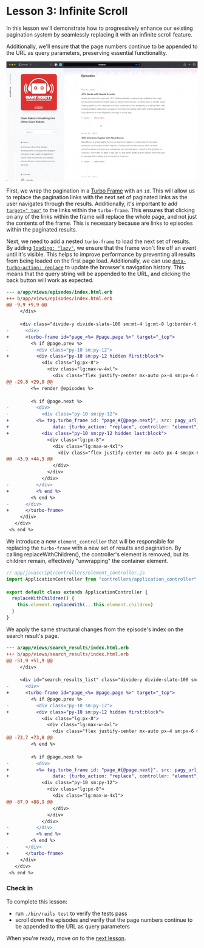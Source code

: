 # Lesson 3: Infinite Scroll

In this lesson we'll demonstrate how to progressively enhance our existing
pagination system by seamlessly replacing it with an infinite scroll feature.

Additionally, we'll ensure that the page numbers continue to be appended to the
URL as query parameters, preserving essential functionality.

![Demo of infinite scroll](./assets/lesson-3/demo.gif)

First, we wrap the pagination in a [Turbo Frame][] with an `id`. This will
allow us to replace the pagination links with the next set of paginated links
as the user navigates through the results. Additionally, it's important to add
[`target="_top"`][2] to the links within the `turbo-frame`. This ensures that
clicking on any of the links within the frame will replace the whole page, and
not just the contents of the frame. This is necessary because are links to
episodes within the paginated results.

Next, we need to add a nested `turbo-frame` to load the next set of results. By
adding [`loading: "lazy"`][3], we ensure that the frame won't fire off an event
until it's visible. This helps to improve performance by preventing all results
from being loaded on the first page load. Additionally, we can use
[`data-turbo-action: replace`][4] to update the browser's navigation history.
This means that the query string will be appended to the URL, and clicking the
back button will work as expected.

```diff
--- a/app/views/episodes/index.html.erb
+++ b/app/views/episodes/index.html.erb
@@ -9,9 +9,9 @@
     </div>
 
     <div class="divide-y divide-slate-100 sm:mt-4 lg:mt-8 lg:border-t lg:border-slate-100">
-      <div>
+      <turbo-frame id="page_<%= @page.page %>" target="_top">
         <% if @page.prev %>
-          <div class="py-10 sm:py-12">
+          <div class="py-10 sm:py-12 hidden first:block">
             <div class="lg:px-8">
               <div class="lg:max-w-4xl">
                 <div class="flex justify-center mx-auto px-4 sm:px-6 md:max-w-2xl md:px-4 lg:px-0">
@@ -29,8 +29,9 @@
         <%= render @episodes %>
 
         <% if @page.next %>
-          <div>
-            <div class="py-10 sm:py-12">
+          <%= tag.turbo_frame id: "page_#{@page.next}", src: pagy_url_for(@page, @page.next), loading: "lazy",
+                data: {turbo_action: "replace", controller: "element", action: "turbo:frame-load->element#replaceWithChildren"} do %>
+            <div class="py-10 sm:py-12 hidden last:block">
               <div class="lg:px-8">
                 <div class="lg:max-w-4xl">
                   <div class="flex justify-center mx-auto px-4 sm:px-6 md:max-w-2xl md:px-4 lg:px-0">
@@ -43,9 +44,9 @@
                 </div>
               </div>
             </div>
-          </div>
+          <% end %>
         <% end %>
-      </div>
+      </turbo-frame>
     </div>
   </div>
 <% end %>
```

We introduce a new `element_controller` that will be responsible for replacing
the `turbo-frame` with a new set of results and pagination. By calling
replaceWithChildren(), the controller's element is removed, but its children
remain, effectively "unwrapping" the container element.

```js
// app/javascript/controllers/element_controller.js
import ApplicationController from "controllers/application_controller"

export default class extends ApplicationController {
  replaceWithChildren() {
    this.element.replaceWith(...this.element.children)
  }
}
```

We apply the same structural changes from the episode's index on the search
result's page.

```diff
--- a/app/views/search_results/index.html.erb
+++ b/app/views/search_results/index.html.erb
@@ -51,9 +51,9 @@
     </div>
 
     <div id="search_results_list" class="divide-y divide-slate-100 sm:mt-4 lg:mt-8 lg:border-t lg:border-slate-100">
-      <div>
+      <turbo-frame id="page_<%= @page.page %>" target="_top">
         <% if @page.prev %>
-          <div class="py-10 sm:py-12">
+          <div class="py-10 sm:py-12 hidden first:block">
             <div class="lg:px-8">
               <div class="lg:max-w-4xl">
                 <div class="flex justify-center mx-auto px-4 sm:px-6 md:max-w-2xl md:px-4 lg:px-0">
@@ -73,7 +73,8 @@
         <% end %>
 
         <% if @page.next %>
-          <div>
+          <%= tag.turbo_frame id: "page_#{@page.next}", src: pagy_url_for(@page, @page.next), loading: "lazy",
+                data: {turbo_action: "replace", controller: "element", action: "turbo:frame-load->element#replaceWithChildren"} do %>
             <div class="py-10 sm:py-12">
               <div class="lg:px-8">
                 <div class="lg:max-w-4xl">
@@ -87,9 +88,9 @@
                 </div>
               </div>
             </div>
-          </div>
+          <% end %>
         <% end %>
-      </div>
+      </turbo-frame>
     </div>
   </div>
 <% end %>
```
### Check in

To complete this lesson:

- run `./bin/rails test` to verify the tests pass
- scroll down the episodes and verify that the page numbers continue to be appended to the
URL as query parameters

When you're ready, move on to the [next lesson](./lesson-4.md).

[Turbo Frame]: https://turbo.hotwired.dev/handbook/frames
[2]: https://turbo.hotwired.dev/reference/frames#html-attributes
[3]: https://turbo.hotwired.dev/reference/frames#lazy-loaded-frame
[4]: https://turbo.hotwired.dev/reference/frames#frame-that-promotes-navigations-to-visits
